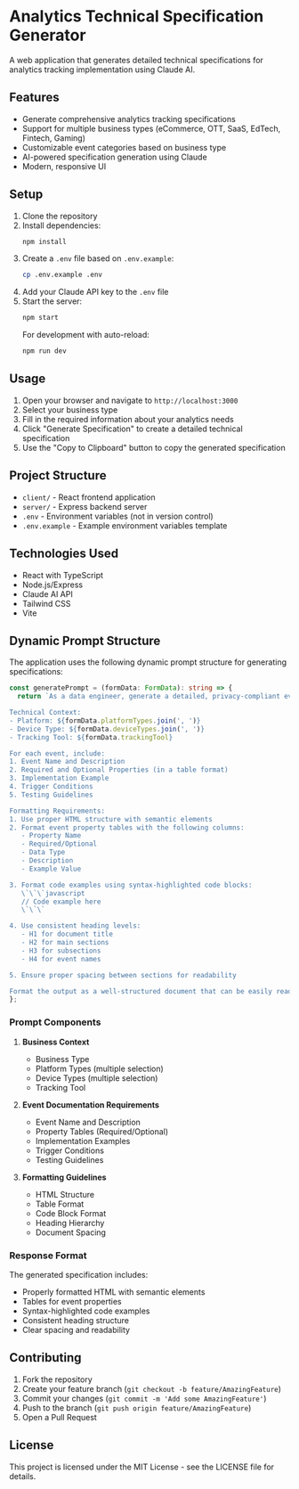 # Analytics Technical Specification Generator

A web application that generates detailed technical specifications for analytics tracking implementation using Claude AI.

## Features

- Generate comprehensive analytics tracking specifications
- Support for multiple business types (eCommerce, OTT, SaaS, EdTech, Fintech, Gaming)
- Customizable event categories based on business type
- AI-powered specification generation using Claude
- Modern, responsive UI

## Setup

1. Clone the repository
2. Install dependencies:
   ```bash
   npm install
   ```
3. Create a `.env` file based on `.env.example`:
   ```bash
   cp .env.example .env
   ```
4. Add your Claude API key to the `.env` file
5. Start the server:
   ```bash
   npm start
   ```
   For development with auto-reload:
   ```bash
   npm run dev
   ```

## Usage

1. Open your browser and navigate to `http://localhost:3000`
2. Select your business type
3. Fill in the required information about your analytics needs
4. Click "Generate Specification" to create a detailed technical specification
5. Use the "Copy to Clipboard" button to copy the generated specification

## Project Structure

- `client/` - React frontend application
- `server/` - Express backend server
- `.env` - Environment variables (not in version control)
- `.env.example` - Example environment variables template

## Technologies Used

- React with TypeScript
- Node.js/Express
- Claude AI API
- Tailwind CSS
- Vite

## Dynamic Prompt Structure

The application uses the following dynamic prompt structure for generating specifications:

```typescript
const generatePrompt = (formData: FormData): string => {
  return `As a data engineer, generate a detailed, privacy-compliant event tracking specification document for a ${formData.businessType} business.

Technical Context:
- Platform: ${formData.platformTypes.join(', ')}
- Device Type: ${formData.deviceTypes.join(', ')}
- Tracking Tool: ${formData.trackingTool}

For each event, include:
1. Event Name and Description
2. Required and Optional Properties (in a table format)
3. Implementation Example
4. Trigger Conditions
5. Testing Guidelines

Formatting Requirements:
1. Use proper HTML structure with semantic elements
2. Format event property tables with the following columns:
   - Property Name
   - Required/Optional
   - Data Type
   - Description
   - Example Value

3. Format code examples using syntax-highlighted code blocks:
   \`\`\`javascript
   // Code example here
   \`\`\`

4. Use consistent heading levels:
   - H1 for document title
   - H2 for main sections
   - H3 for subsections
   - H4 for event names

5. Ensure proper spacing between sections for readability

Format the output as a well-structured document that can be easily read and copied.`;
};
```

### Prompt Components

1. **Business Context**
   - Business Type
   - Platform Types (multiple selection)
   - Device Types (multiple selection)
   - Tracking Tool

2. **Event Documentation Requirements**
   - Event Name and Description
   - Property Tables (Required/Optional)
   - Implementation Examples
   - Trigger Conditions
   - Testing Guidelines

3. **Formatting Guidelines**
   - HTML Structure
   - Table Format
   - Code Block Format
   - Heading Hierarchy
   - Document Spacing

### Response Format

The generated specification includes:
- Properly formatted HTML with semantic elements
- Tables for event properties
- Syntax-highlighted code examples
- Consistent heading structure
- Clear spacing and readability

## Contributing

1. Fork the repository
2. Create your feature branch (`git checkout -b feature/AmazingFeature`)
3. Commit your changes (`git commit -m 'Add some AmazingFeature'`)
4. Push to the branch (`git push origin feature/AmazingFeature`)
5. Open a Pull Request

## License

This project is licensed under the MIT License - see the LICENSE file for details.
